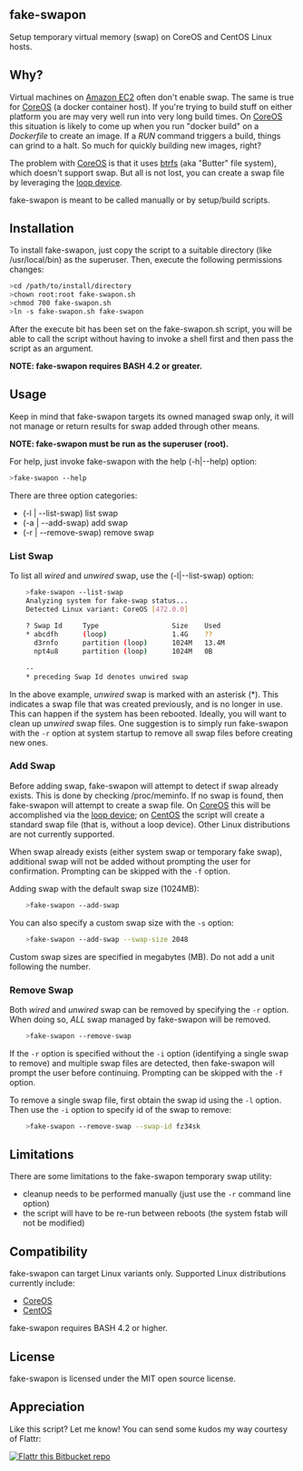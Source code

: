 ## fake-swapon
Setup temporary virtual memory (swap) on CoreOS and CentOS Linux hosts.

## Why?
Virtual machines on [Amazon EC2](http://aws.amazon.com/ec2/) often don't enable swap. The same is true for [CoreOS](https://coreos.com/) (a docker container host). If you're trying to build stuff on either platform you are may very well run into very long build times. On [CoreOS](https://coreos.com/) this situation is likely to come up when you run "docker build" on a _Dockerfile_ to create an image. If a _RUN_ command triggers a build, things can grind to a halt. So much for quickly building new images, right?

The problem with [CoreOS](https://coreos.com/) is that it uses [btrfs](https://btrfs.wiki.kernel.org/index.php/Main_Page) (aka "Butter" file system), which doesn't support swap. But all is not lost, you can create a swap file by leveraging the [loop device](http://en.wikipedia.org/wiki/Loop_device).

fake-swapon is meant to be called manually or by setup/build scripts.

## Installation
To install fake-swapon, just copy the script to a suitable directory (like /usr/local/bin) as the superuser. Then, execute the following permissions changes:

```sh
>cd /path/to/install/directory
>chown root:root fake-swapon.sh
>chmod 700 fake-swapon.sh
>ln -s fake-swapon.sh fake-swapon
```

After the execute bit has been set on the fake-swapon.sh script, you will be able to call the script without having to invoke a shell first and then pass the script as an argument.

**NOTE: fake-swapon requires BASH 4.2 or greater.**

## Usage
Keep in mind that fake-swapon targets its owned managed swap only, it will not manage or return results for swap added through other means.

**NOTE: fake-swapon must be run as the superuser (root).**

For help, just invoke fake-swapon with the help (-h|--help) option:

```sh
>fake-swapon --help
```

There are three option categories:

* (-l | --list-swap) list swap
* (-a | --add-swap) add swap
* (-r | --remove-swap) remove swap

### List Swap
To list all _wired_ and _unwired_ swap, use the (-l|--list-swap) option:

```sh
	>fake-swapon --list-swap
	Analyzing system for fake-swap status...
    Detected Linux variant: CoreOS [472.0.0]
    
    ? Swap Id     Type                  Size    Used
    * abcdfh      (loop)                1.4G    ??
      d3rnfo      partition (loop)      1024M   13.4M
      npt4u8      partition (loop)      1024M   0B
      
    --
    * preceding Swap Id denotes unwired swap
```

In the above example, _unwired_ swap is marked with an asterisk (*). This indicates a swap file that was created previously, and is no longer in use. This can happen if the system has been rebooted. Ideally, you will want to clean up _unwired_ swap files. One suggestion is to simply run fake-swapon with the `-r` option at system startup to remove all swap files before creating new ones.

### Add Swap
Before adding swap, fake-swapon will attempt to detect if swap already exists. This is done by checking /proc/meminfo. If no swap is found, then fake-swapon will attempt to create a swap file. On [CoreOS](https://coreos.com/) this will be accomplished via the [loop device](http://en.wikipedia.org/wiki/Loop_device); on [CentOS](http://www.centos.org/) the script will create a standard swap file (that is, without a loop device). Other Linux distributions are not currently supported.

When swap already exists (either system swap or temporary fake swap), additional swap will not be added without prompting the user for confirmation. Prompting can be skipped with the `-f` option.

Adding swap with the default swap size (1024MB):

```sh
	>fake-swapon --add-swap
```

You can also specify a custom swap size with the `-s` option:

```sh
	>fake-swapon --add-swap --swap-size 2048
```

Custom swap sizes are specified in megabytes (MB). Do not add a unit following the number.

### Remove Swap
Both _wired_ and _unwired_ swap can be removed by specifying the `-r` option. When doing so, *ALL* swap managed by fake-swapon will be removed.

```sh
	>fake-swapon --remove-swap
```

If the `-r` option is specified without the `-i` option (identifying a single swap to remove) and multiple swap files are detected, then fake-swapon will prompt the user before continuing. Prompting can be skipped with the `-f` option.

To remove a single swap file, first obtain the swap id using the `-l` option. Then use the `-i` option to specify id of the swap to remove:

```sh
	>fake-swapon --remove-swap --swap-id fz34sk
```

## Limitations
There are some limitations to the fake-swapon temporary swap utility:

* cleanup needs to be performed manually (just use the `-r` command line option)
* the script will have to be re-run between reboots (the system fstab will not be modified)

## Compatibility
fake-swapon can target Linux variants only. Supported Linux distributions currently include:

* [CoreOS](https://coreos.com/)
* [CentOS](http://www.centos.org/)

fake-swapon requires BASH 4.2 or higher.

## License
fake-swapon is licensed under the MIT open source license.

## Appreciation
Like this script? Let me know! You can send some kudos my way courtesy of Flattr:

[![Flattr this Bitbucket repo](http://api.flattr.com/button/flattr-badge-large.png)](https://flattr.com/submit/auto?user_id=markeissler&url=https://bitbucket.org/markeissler/fake-swapon&title=fake-swapon&language=bash&tags=github&category=software)